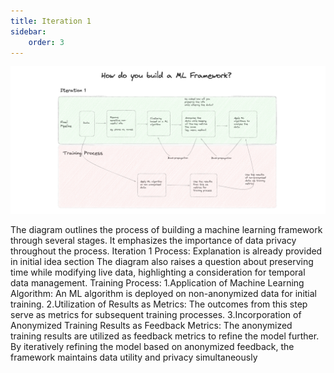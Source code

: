 ```yaml
---
title: Iteration 1
sidebar:
    order: 3
---
```


![Iteration 1](./images/iteration1.png)

The diagram outlines the process of building a machine learning framework through several stages. It emphasizes the importance of data privacy throughout the process.
Iteration 1 Process: Explanation is already provided in initial idea section
The diagram also raises a question about preserving time while modifying live data, highlighting a consideration for temporal data management.
Training Process:
1.Application of Machine Learning Algorithm: An ML algorithm is deployed on non-anonymized data for initial training.
2.Utilization of Results as Metrics: The outcomes from this step serve as metrics for subsequent training processes.
3.Incorporation of Anonymized Training Results as Feedback Metrics: The anonymized training results are utilized as feedback metrics to refine the model further.
By iteratively refining the model based on anonymized feedback, the framework maintains data utility and privacy simultaneously

